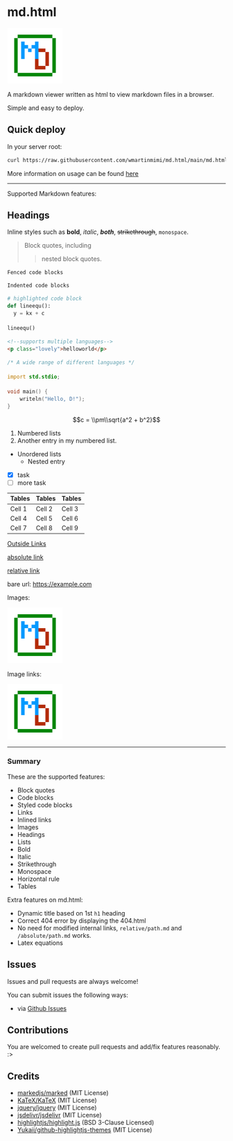 # md.html

![Images](md.html_logo.png)

A markdown viewer written as html to view markdown files in a browser.

Simple and easy to deploy.

## Quick deploy

In your server root:

```bash
curl https://raw.githubusercontent.com/wmartinmimi/md.html/main/md.html -o index.html
```

More information on usage can be found [here](parent/howtouse.md)

---

Supported Markdown features:

## Headings

Inline styles such as **bold**, _italic_, **_both_**, ~~strikethrough~~, `monospace`.

> Block quotes, including
>
> > nested block quotes.

```
Fenced code blocks
```

    Indented code blocks

```python
# highlighted code block
def lineequ():
  y = kx + c

lineequ()
```

```html
<!--supports multiple languages-->
<p class="lovely">helloworld</p>
```

```d
/* A wide range of different languages */

import std.stdio;

void main() {
    writeln("Hello, D!");
}
```

$$c = \\pm\\sqrt{a^2 + b^2}$$

1. Numbered lists
2. Another entry in my numbered list.

- Unordered lists
  - Nested entry
  
- [x] task
- [ ] more task

| Tables | Tables | Tables |
| ------ | ------ | ------ |
| Cell 1 | Cell 2 | Cell 3 |
| Cell 4 | Cell 5 | Cell 6 |
| Cell 7 | Cell 8 | Cell 9 |

[Outside Links](https://example.com)

[absolute link](/parent/absolute.md)

[relative link](parent/howtouse.md)

bare url: <https://example.com>

Images:

![Images](md.html_logo.png)

Image links:

[![Images](md.html_logo.png)](md.html_logo.png)

---

### Summary

These are the supported features:

- Block quotes
- Code blocks
- Styled code blocks
- Links
- Inlined links
- Images
- Headings
- Lists
- Bold
- Italic
- Strikethrough
- Monospace
- Horizontal rule
- Tables

Extra features on md.html:

- Dynamic title based on 1st `h1` heading
- Correct 404 error by displaying the 404.html
- No need for modified internal links, `relative/path.md` and `/absolute/path.md` works.
- Latex equations

## Issues

Issues and pull requests are always welcome!

You can submit issues the following ways:

- via [Github Issues](https://github.com/wmartinmimi/md.html/issues)

## Contributions

You are welcomed to create pull requests and add/fix features reasonably. :>

## Credits

- [markedjs/marked](https://github.com/markedjs/marked) (MIT License)
- [KaTeX/KaTeX](https://github.com/KaTeX/KaTeX) (MIT License)
- [jquery/jquery](https://github.com/jquery/jquery) (MIT License)
- [jsdelivr/jsdelivr](https://github.com/jsdelivr/jsdelivr) (MIT License)
- [highlightjs/highlight.js](https://github.com/highlightjs/highlight.js) (BSD 3-Clause Licensed)
- [Yukaii/github-highlightjs-themes](https://github.com/Yukaii/github-highlightjs-themes) (MIT License)
